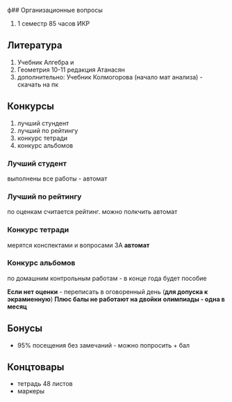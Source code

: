 ф## Организационные вопросы
1. 1 семестр 85 часов ИКР
## Литература
1. Учебник Алгебра и 
2. Геометрия 10-11 редакция Атанасян
3. дополнительно: Учебник Колмогорова (начало мат анализа) - скачать на пк

## Конкурсы
1. лучший стундент
2. лучший по рейтингу
3. конкурс тетради
4. конкурс альбомов

### Лучший студент
выполнены все работы - автомат

### Лучший по рейтингу
по оценкам считается рейтинг. можно полкчить автомат

### Конкурс тетради
мерятся конспектами и вопросами ЗА **автомат**

### Конкурс альбомов
по домашним контрольным работам - в конце года будет пособие

**Если нет оценки**  - переписать в оговоренный день (**для допуска к экрамиенную**)
**Плюс балы не работают на двойки**
**олимпиады - одна в месяц**

## Бонусы
- 95% посещения без замечаний - можно попросить + бал

## Концтовары
- тетрадь 48 листов
- маркеры

